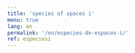 ```yaml
---
title: 'species of spaces i'
menu: true
lang: en
permalink: '/en/especies-de-espacos-i/'
ref: especiesi
---
```



